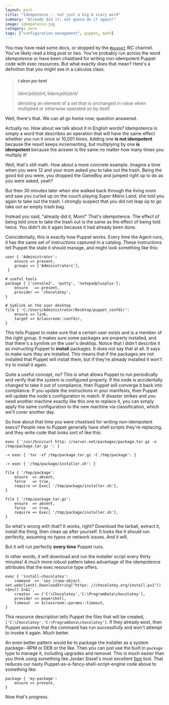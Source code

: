 ```yaml
---
layout: post
title: "Idempotence -- not just a big & scary word"
summary: "Already did it; not gonna do it again!"
image: idempotence.jpg
category: zero
tags: ["configuration management", puppet, math]
---
```

You may have read some docs, or stopped by the [`#puppet`](irc://irc.freenode.net/#puppet)
IRC channel. You've likely read a blog post or two. You've probably run across
the word *idempotence* or have been chastised for writing non-idempotent Puppet
code with exec resources. But what exactly does that mean? Here's a definition
that you might see in a calculus class.

> ##### i·dem·po·tent
>
> *īdemˈpōt(ə)nt,ˈēdemˌpōt(ə)nt/*
>
> denoting an element of a set that is unchanged in value when multiplied or otherwise operated on by itself.

Well, there's that. We can all go home now; question answered.

Actually no. How about we talk about it in English words? Idempotence is simply
a word that describes an operation that will have the same effect whether you
run it once or 10,001 times. Adding one **is not idempotent** because the result
keeps incrementing, but multiplying by one **is idempotent** because the answer is
the same no matter how many times you multiply it!

Well, that's still math. How about a more concrete example. Imagine a time when
you were 12 and your mom asked you to take out the trash. Being the good kid you
were, you dropped the GameBoy and jumped right up to do as you were asked, yeah?

But then 30 minutes later when she walked back through the living room and saw
you curled up on the couch playing *Super Mario Land*, she told you again to take
out the trash. I strongly suspect that you did not leap up to go take out an
empty trash bag.

Instead you said, "already did it, Mom!" That's idempotence. The effect of being
told once to take the trash out is the same as the effect of being told twice.
You didn't do it again because it had already been done.

Coincidentally, this is exactly how Puppet works. Every time the Agent runs, it
has the same set of instructions captured in a catalog. These instructions tell
Puppet the state it should manage, and might look something like this:

``` puppet
user { 'Administrator':
    ensure => present,
    groups => ['Administrators'],
 }

# useful tools
package { ['console2', 'putty', 'notepadplusplus']:
    ensure   => present,
    provider => 'chocolatey',
}

# Symlink on the user desktop
file { 'C:/Users/Administrator/Desktop/puppet_confdir':
    ensure => link,
    target => $classroom::confdir,
}
```

This tells Puppet to make sure that a certain user exists and is a member of the
right group. It makes sure some packages are properly installed, and that
there's a symlink on the user's desktop. Notice that I didn't describe it as
instructing Puppet to **install** packages. It does not say that at all. It says to
make sure they are installed. This means that if the packages are not installed
that Puppet will install them, but if they're already installed it won't try to
install it again.

Quite a useful concept, no? This is what allows Puppet to run periodically and
verify that the system is configured properly. If the node is accidentally
changed to take it out of compliance, then Puppet will converge it back into
compliance. If you update the instructions in your manifests, then Puppet will
update the node's configuration to match. If disaster strikes and you need
another machine exactly like this one to replace it, you can simply apply the
same configuration to the new machine via classification, which we'll cover
another day.

So how about that time you were chastised for writing non-idempotent execs?
People new to Puppet generally have shell scripts they're replacing, and they
write code that looks sort of like this:

``` puppet
exec { '/usr/bin/curl http: //server.net/packages/package.tar.gz -o /tmp/package.tar.gz ': }

-> exec { 'tar -xf /tmp/package.tar.gz -C /tmp/package': }

-> exec { '/tmp/package/installer.sh': }

file { '/tmp/package':
    ensure  => absent,
    force   => true,
    require => Exec[ '/tmp/package/installer.sh'],
}

file { '/tmp/package.tar.gz':
    ensure  => absent,
    force   => true,
    require => Exec[ '/tmp/package/installer.sh'],
}
```

So what's wrong with that? It works, right? Download the tarball, extract it,
install the thing, then clean up after yourself. It looks like it should run
perfectly, assuming no typos or network issues. And it will.

But it will run perfectly **every time** Puppet runs.

In other words, it will download and run the installer script every thirty
minutes! A much more robust pattern takes advantage of the idempotence
attributes that the exec resource type offers.

``` puppet
exec { 'install-chocolatey':
    command  => 'iex ((new-object net.webclient).DownloadString("https: //chocolatey.org/install.ps1")) >$null 2>&1',
    creates  => ['C:\Chocolatey','C:\ProgramData\chocolatey'],
    provider => powershell,
    timeout  => $classroom::params::timeout,
}
```

This resource description tells Puppet the files that will be created,
`['C:\Chocolatey','C:\ProgramData\chocolatey']`. If they already exist, then
Puppet assumes that the command has run successfully and won't attempt to invoke
it again. Much better.

An even better pattern would be to package the installer as a system
package--RPM or DEB or the like. Then you can just use the built in `package` type
to manage it, including upgrades and removal. This is much easier than you think
using something like Jordan Sissel's most excellent [fpm](https://github.com/jordansissel/fpm)
tool. That reduces our nasty Puppet-as-a-fancy-shell-script-engine code above to something like:

``` puppet
package { 'my-package':
    ensure => present,
}
```

Now that's progress.

